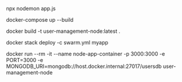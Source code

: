 npx nodemon app.js

docker-compose up --build

docker build -t user-management-node:latest .

docker stack deploy -c swarm.yml myapp

docker run --rm -it --name node-app-container -p 3000:3000 -e PORT=3000 -e MONGODB_URI=mongodb://host.docker.internal:27017/usersdb user-management-node


